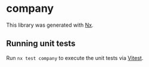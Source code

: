 # company

This library was generated with [Nx](https://nx.dev).

## Running unit tests

Run `nx test company` to execute the unit tests via [Vitest](https://vitest.dev/).
